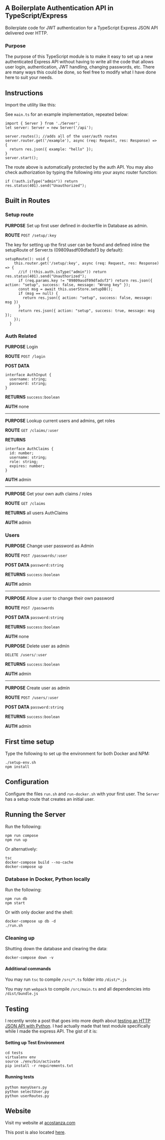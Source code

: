 ## A Boilerplate Authentication API in TypeScript/Express
Boilerplate code for JWT authentication for a TypeScript Express JSON API delivered over HTTP.

### Purpose
The purpose of this TypeScript module is to make it easy to set up a new authenticated Express API without having to write all the code that allows user login, authentication, JWT handling, changing passwords, etc. There are many ways this could be done, so feel free to modify what I have done here to suit your needs.

## Instructions
Import the utility like this:

See `main.ts` for an example implementation, repeated below:

    import { Server } from './Server';
    let server: Server = new Server('/api');

    server.routes(); //adds all of the user/auth routes
    server.router.get('/example'), async (req: Request, res: Response) => {
      return res.json({ example: "hello" });
    }
    server.start();

The route above is automatically protected by the auth API. You may also check authorization by typing the following into your async router function:

```
if (!auth.isType("admin")) return res.status(401).send("Unauthorized");
```

## Built in Routes
### Setup route
**PURPOSE** Set up first user defined in dockerfile in Database as admin.

**ROUTE** `POST /setup/:key`

The key for setting up the first user can be found and defined inline the setupRoute of Server.ts (09809asdf09dfadsf3 by default):

```
setupRoute(): void {
    this.router.get('/setup/:key', async (req: Request, res: Response) => {
      //if (!this.auth.isType("admin")) return res.status(401).send("Unauthorized");
      if (req.params.key != "09809asdf09dfadsf3") return res.json({ action: "setup", success: false, message: "Wrong key" });
      const msg = await this.userStore.setupDB();
      if (msg == null) {
        return res.json({ action: "setup", success: false, message: msg })
      }
      return res.json({ action: "setup", success: true, message: msg });
    });
  }
  ```
### Auth Related

**PURPOSE** Login

**ROUTE** `POST /login`

**POST DATA**
```
interface AuthInput {
  username: string;
  password: string;
}

```

**RETURNS** `success:boolean`

**AUTH** none

---

**PURPOSE** Lookup current users and admins, get roles

**ROUTE** `GET /claims/:user`

**RETURNS**
```
interface AuthClaims {
  id: number;
  username: string;
  role: string;
  expires: number;
}
```

**AUTH** admin

---
**PURPOSE** Get your own auth claims / roles

**ROUTE** `GET /claims`

**RETURNS** all users AuthClaims

**AUTH** admin

### Users

**PURPOSE** Change user password as Admin

**ROUTE** `POST /passwords/:user`

**POST DATA**
`password:string`

**RETURNS** `success:boolean`

**AUTH** admin

---

**PURPOSE** Allow a user to change their own password

**ROUTE** `POST /passwords`

**POST DATA**
`password:string`

**RETURNS** `success:boolean`

**AUTH** none

**PURPOSE** Delete user as admin

`DELETE /users/:user`

**RETURNS** `success:boolean`

**AUTH** admin

---

**PURPOSE** Create user as admin

**ROUTE** `POST /users/:user`

**POST DATA**
`password:string`

**RETURNS** `success:boolean`

**AUTH** admin

## First time setup

Type the following to set up the environment for both Docker and NPM:

```
./setup-env.sh
npm install
```

## Configuration
Configure the files `run.sh` and `run-docker.sh` with your first user. The `Server` has a setup route that creates an initial user.

## Running the Server

Run the following:

```
npm run compose
npm run up
```

Or alternatively:

```
tsc
docker-compose build --no-cache
docker-compose up
```

### Database in Docker, Python locally
Run the following:
```
npm run db
npm start
```

Or with only docker and the shell:

```
docker-compose up db -d
./run.sh
```
### Cleaning up
Shutting down the database and clearing the data:
```
docker-compose down -v
```
#### Additional commands
You may run `tsc` to compile `/src/*.ts` folder into `/dist/*.js`

You may run `webpack` to compile `/src/main.ts` and all dependencies into `/dist/bundle.js`

## Testing
I recently wrote a post that goes into more depth about [testing an HTTP JSON API with Python](http://acostanza.com/2018/01/01/testing-http-json-api-python/). I had actually made that test module specifically while I made the express API. The gist of it is:

#### Setting up Test Environment

```
cd tests
virtualenv env
source ./env/bin/activate
pip install -r requirements.txt
```
#### Running tests
```
python manyUsers.py
python selectUser.py
python userRoutes.py
```

## Website
Visit my website at [acostanza.com](http://acostanza.com)

This post is also located [here](http://acostanza.com/2018/01/18/auth-api-typescript-express/).

